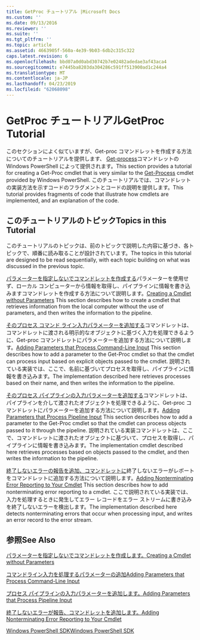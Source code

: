 ```yaml
---
title: GetProc チュートリアル |Microsoft Docs
ms.custom: ''
ms.date: 09/13/2016
ms.reviewer: ''
ms.suite: ''
ms.tgt_pltfrm: ''
ms.topic: article
ms.assetid: 4663905f-560a-4e39-9b03-6db2c315c322
caps.latest.revision: 6
ms.openlocfilehash: bbd07a0d0abd30742b7e02482adedae3af43aca4
ms.sourcegitcommit: e7445ba8203da304286c591ff513900ad1c244a4
ms.translationtype: MT
ms.contentlocale: ja-JP
ms.lasthandoff: 04/23/2019
ms.locfileid: "62068098"
---
```

# <a name="getproc-tutorial"></a><span data-ttu-id="57c04-102">GetProc チュートリアル</span><span class="sxs-lookup"><span data-stu-id="57c04-102">GetProc Tutorial</span></span>

<span data-ttu-id="57c04-103">このセクションによく似ていますが、Get-proc コマンドレットを作成する方法についてのチュートリアルを提供します、 [Get-process](/powershell/module/Microsoft.PowerShell.Management/Get-Process)コマンドレットの Windows PowerShell によって提供されます。</span><span class="sxs-lookup"><span data-stu-id="57c04-103">This section provides a tutorial for creating a Get-Proc cmdlet that is very similar to the [Get-Process](/powershell/module/Microsoft.PowerShell.Management/Get-Process) cmdlet provided by Windows PowerShell.</span></span> <span data-ttu-id="57c04-104">このチュートリアルでは、コマンドレットの実装方法を示すコードのフラグメントとコードの説明を提供します。</span><span class="sxs-lookup"><span data-stu-id="57c04-104">This tutorial provides fragments of code that illustrate how cmdlets are implemented, and an explanation of the code.</span></span>

## <a name="topics-in-this-tutorial"></a><span data-ttu-id="57c04-105">このチュートリアルのトピック</span><span class="sxs-lookup"><span data-stu-id="57c04-105">Topics in this Tutorial</span></span>

<span data-ttu-id="57c04-106">このチュートリアルのトピックは、前のトピックで説明した内容に基づき、各トピックで、順番に読み取ることが設計されています。</span><span class="sxs-lookup"><span data-stu-id="57c04-106">The topics in this tutorial are designed to be read sequentially, with each topic building on what was discussed in the previous topic.</span></span>

<span data-ttu-id="57c04-107">[パラメーターを指定しないでコマンドレットを作成する](./creating-a-cmdlet-without-parameters.md)パラメーターを使用せず、ローカル コンピューターから情報を取得し、パイプラインに情報を書き込みますコマンドレットを作成する方法について説明します。</span><span class="sxs-lookup"><span data-stu-id="57c04-107">[Creating a Cmdlet without Parameters](./creating-a-cmdlet-without-parameters.md) This section describes how to create a cmdlet that retrieves information from the local computer without the use of parameters, and then writes the information to the pipeline.</span></span>

<span data-ttu-id="57c04-108">[そのプロセス コマンド ライン入力パラメーターを追加する](./adding-parameters-that-process-command-line-input.md)コマンドレットは、コマンドレットに渡される明示的なオブジェクトに基づく入力を処理できるように、Get-proc コマンドレットにパラメーターを追加する方法について説明します。</span><span class="sxs-lookup"><span data-stu-id="57c04-108">[Adding Parameters that Process Command-Line Input](./adding-parameters-that-process-command-line-input.md) This section describes how to add a parameter to the Get-Proc cmdlet so that the cmdlet can process input based on explicit objects passed to the cmdlet.</span></span> <span data-ttu-id="57c04-109">説明されている実装では、ここで、名前に基づいてプロセスを取得し、パイプラインに情報を書き込みます。</span><span class="sxs-lookup"><span data-stu-id="57c04-109">The implementation described here retrieves processes based on their name, and then writes the information to the pipeline.</span></span>

<span data-ttu-id="57c04-110">[そのプロセス パイプラインの入力パラメーターを追加する](./adding-parameters-that-process-pipeline-input.md)コマンドレットは、パイプラインを介して渡されたオブジェクトを処理できるように、Get-proc コマンドレットにパラメーターを追加する方法について説明します。</span><span class="sxs-lookup"><span data-stu-id="57c04-110">[Adding Parameters that Process Pipeline Input](./adding-parameters-that-process-pipeline-input.md) This section describes how to add a parameter to the Get-Proc cmdlet so that the cmdlet can process objects passed to it through the pipeline.</span></span> <span data-ttu-id="57c04-111">説明されている実装コマンドレットは、ここで、コマンドレットに渡されたオブジェクトに基づいて、プロセスを取得し、パイプラインに情報を書き込みます。</span><span class="sxs-lookup"><span data-stu-id="57c04-111">The implementation cmdlet described here retrieves processes based on objects passed to the cmdlet, and then writes the information to the pipeline.</span></span>

<span data-ttu-id="57c04-112">[終了しないエラーの報告を追加、コマンドレットに](./adding-non-terminating-error-reporting-to-your-cmdlet.md)終了しないエラーがレポートをコマンドレットに追加する方法について説明します。</span><span class="sxs-lookup"><span data-stu-id="57c04-112">[Adding Nonterminating Error Reporting to Your Cmdlet](./adding-non-terminating-error-reporting-to-your-cmdlet.md) This section describes how to add nonterminating error reporting to a cmdlet.</span></span> <span data-ttu-id="57c04-113">ここで説明されている実装では、入力を処理するときに発生してエラー レコードをエラー ストリームに書き込みを終了しないエラーを検出します。</span><span class="sxs-lookup"><span data-stu-id="57c04-113">The implementation described here detects nonterminating errors that occur when processing input, and writes an error record to the error stream.</span></span>

## <a name="see-also"></a><span data-ttu-id="57c04-114">参照</span><span class="sxs-lookup"><span data-stu-id="57c04-114">See Also</span></span>

[<span data-ttu-id="57c04-115">パラメーターを指定しないでコマンドレットを作成します。</span><span class="sxs-lookup"><span data-stu-id="57c04-115">Creating a Cmdlet without Parameters</span></span>](./creating-a-cmdlet-without-parameters.md)

[<span data-ttu-id="57c04-116">コマンドライン入力を処理するパラメーターの追加</span><span class="sxs-lookup"><span data-stu-id="57c04-116">Adding Parameters that Process Command-Line Input</span></span>](./adding-parameters-that-process-command-line-input.md)

[<span data-ttu-id="57c04-117">プロセス パイプラインの入力パラメーターを追加します。</span><span class="sxs-lookup"><span data-stu-id="57c04-117">Adding Parameters that Process Pipeline Input</span></span>](./adding-parameters-that-process-pipeline-input.md)

[<span data-ttu-id="57c04-118">終了しないエラーが報告、コマンドレットを追加します。</span><span class="sxs-lookup"><span data-stu-id="57c04-118">Adding Nonterminating Error Reporting to Your Cmdlet</span></span>](./adding-non-terminating-error-reporting-to-your-cmdlet.md)

[<span data-ttu-id="57c04-119">Windows PowerShell SDK</span><span class="sxs-lookup"><span data-stu-id="57c04-119">Windows PowerShell SDK</span></span>](../windows-powershell-reference.md)

